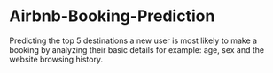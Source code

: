 # Airbnb-Booking-Prediction
Predicting the top 5 destinations a new user is most likely to make a booking by analyzing their basic details for example: age, sex and the website browsing history.

